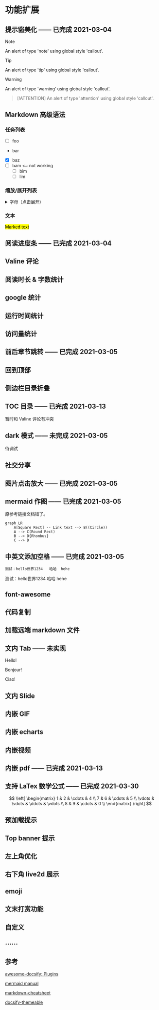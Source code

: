 # 功能扩展

## 提示窗美化 —— 已完成 2021-03-04

> [!NOTE]
> An alert of type 'note' using global style 'callout'.

> [!TIP]
> An alert of type 'tip' using global style 'callout'.

> [!WARNING]
> An alert of type 'warning' using global style 'callout'.

> [!ATTENTION]
> An alert of type 'attention' using global style 'callout'.

## Markdown 高级语法

### 任务列表
- [ ] foo
- bar
- [x] baz
- [ ] bam <~ not working
  - [ ] bim
  - [ ] lim

### 缩放/展开列表
<details>
<summary>字母（点击展开）</summary>

- Abc
- Abc

</details>

### 文本

<mark>Marked text</mark>


## 阅读进度条 —— 已完成 2021-03-04

## Valine 评论

## 阅读时长 & 字数统计

## google 统计

## 运行时间统计

## 访问量统计

## 前后章节跳转 —— 已完成 2021-03-05

## 回到顶部

## 侧边栏目录折叠

## TOC 目录 —— 已完成 2021-03-13

暂时和 Valine 评论有冲突

## dark 模式 —— 未完成 2021-03-05
待调试

## 社交分享

## 图片点击放大 —— 已完成 2021-03-05

## mermaid 作图 —— 已完成 2021-03-05

原参考链接文档错了。
```mermaid
graph LR
    A[Square Rect] -- Link text --> B((Circle))
    A --> C(Round Rect)
    B --> D{Rhombus}
    C --> D
```

## 中英文添加空格 —— 已完成 2021-03-05
`测试：hello世界1234   哈哈  hehe`

测试：hello世界1234   哈哈  hehe

## font-awesome

## 代码复制

## 加载远端 markdown 文件

## 文内 Tab —— 未实现

<!-- tabs:start -->

<!-- tab:English -->

Hello!

<!-- tab:French -->

Bonjour!

<!-- tab:Italian -->

Ciao!

<!-- tabs:end -->

## 文内 Slide

## 内嵌 GIF

## 内嵌 echarts

## 内嵌视频

## 内嵌 pdf  —— 已完成 2021-03-13


## 支持 LaTex 数学公式 —— 已完成 2021-03-30

$$
\left[
\begin{matrix}
 1      & 2      & \cdots & 4      \\
 7      & 6      & \cdots & 5      \\
 \vdots & \vdots & \ddots & \vdots \\
 8      & 9      & \cdots & 0      \\
\end{matrix}
\right]
$$

## 预加载提示

## Top banner 提示

## 左上角优化

## 右下角 live2d 展示

## emoji

## 文末打赏功能

## 自定义

## ······


## 参考

[awesome-docsify: Plugins](https://github.com/docsifyjs/awesome-docsify#plugins)

[mermaid manual](https://mermaid-js.github.io/mermaid/#/)

[markdown-cheatsheet](https://github.com/tchapi/markdown-cheatsheet)

[docsify-themeable](https://jhildenbiddle.github.io/docsify-themeable/#/)